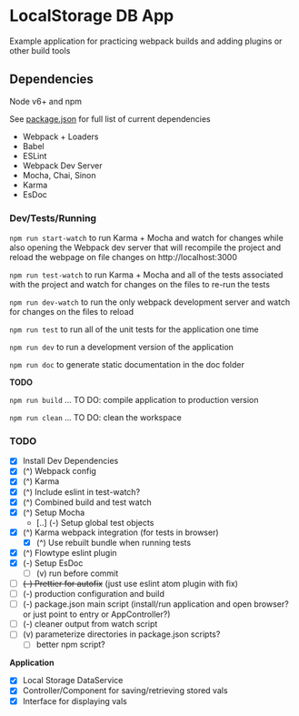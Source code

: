 # LocalStorage DB App

Example application for practicing webpack builds and adding plugins or other build tools


## Dependencies
Node v6+ and npm

See [package.json]() for full list of current dependencies
 - Webpack + Loaders
 - Babel
 - ESLint
 - Webpack Dev Server
 - Mocha, Chai, Sinon
 - Karma
 - EsDoc


### Dev/Tests/Running


`npm run start-watch` to run Karma + Mocha and watch for changes while also opening the Webpack dev server that will recompile the project and reload the webpage on file changes on http://localhost:3000

`npm run test-watch` to run Karma + Mocha and all of the tests associated with the project and watch for changes on the files to re-run the tests

`npm run dev-watch` to run the only webpack development server and watch for changes on the files to reload

`npm run test` to run all of the unit tests for the application one time

`npm run dev` to run a development version of the application

`npm run doc` to generate static documentation in the doc folder

**TODO**

`npm run build` ... TO DO: compile application to production version

`npm run clean` ... TO DO: clean the workspace

### TODO
 - [x] Install Dev Dependencies
 - [x] (^) Webpack config
 - [x] (^) Karma
 - [x] (^) Include eslint in test-watch?
 - [x] (^) Combined build and test watch
 - [x] (^) Setup Mocha
    - [..] (-) Setup global test objects
 - [x] (^) Karma webpack integration (for tests in browser)
    - [x] (^) Use rebuilt bundle when running tests
 - [x] (^) Flowtype eslint plugin
 - [x] (-) Setup EsDoc
    - [ ] (v) run before commit
 - [ ] ~~(-) Prettier for autofix~~ (just use eslint atom plugin with fix)
 - [ ] (-) production configuration and build
 - [ ] (-) package.json main script (install/run application and open browser? or just point to entry or AppController?)
 - [ ] (-) cleaner output from watch script
 - [ ] (v) parameterize directories in package.json scripts?
    - [ ] better npm script?

**Application**
 - [x] Local Storage DataService
 - [x] Controller/Component for saving/retrieving stored vals
 - [x] Interface for displaying vals
